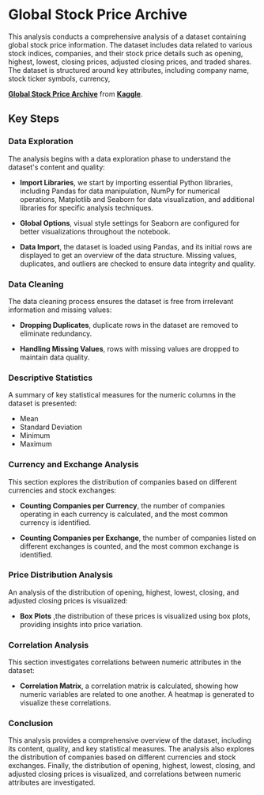 # Global Stock Price Archive 

This analysis conducts a comprehensive analysis of a dataset containing global stock price information. The dataset includes data related to various stock indices, companies, and their stock price details such as opening, highest, lowest, closing prices, adjusted closing prices, and traded shares. The dataset is structured around key attributes, including company name, stock ticker symbols, currency, 

**[Global Stock Price Archive](https://www.kaggle.com/datasets/adityakishor1/global-stock-price-archive/)** from **[Kaggle](https://www.kaggle.com)**.

## Key Steps

### Data Exploration

The analysis begins with a data exploration phase to understand the dataset's content and quality:

- **Import Libraries**, we start by importing essential Python libraries, including Pandas for data manipulation, NumPy for numerical operations, Matplotlib and Seaborn for data visualization, and additional libraries for specific analysis techniques.

- **Global Options**, visual style settings for Seaborn are configured for better visualizations throughout the notebook.

- **Data Import**, the dataset is loaded using Pandas, and its initial rows are displayed to get an overview of the data structure. Missing values, duplicates, and outliers are checked to ensure data integrity and quality.

### Data Cleaning

The data cleaning process ensures the dataset is free from irrelevant information and missing values:

- **Dropping Duplicates**, duplicate rows in the dataset are removed to eliminate redundancy.

- **Handling Missing Values**, rows with missing values are dropped to maintain data quality.

### Descriptive Statistics

A summary of key statistical measures for the numeric columns in the dataset is presented:

- Mean
- Standard Deviation
- Minimum
- Maximum

### Currency and Exchange Analysis

This section explores the distribution of companies based on different currencies and stock exchanges:

- **Counting Companies per Currency**, the number of companies operating in each currency is calculated, and the most common currency is identified.

- **Counting Companies per Exchange**, the number of companies listed on different exchanges is counted, and the most common exchange is identified.

### Price Distribution Analysis

An analysis of the distribution of opening, highest, lowest, closing, and adjusted closing prices is visualized:

- **Box Plots** ,the distribution of these prices is visualized using box plots, providing insights into price variation.

### Correlation Analysis

This section investigates correlations between numeric attributes in the dataset:

- **Correlation Matrix**, a correlation matrix is calculated, showing how numeric variables are related to one another. A heatmap is generated to visualize these correlations.

### Conclusion

This analysis provides a comprehensive overview of the dataset, including its content, quality, and key statistical measures. The analysis also explores the distribution of companies based on different currencies and stock exchanges. Finally, the distribution of opening, highest, lowest, closing, and adjusted closing prices is visualized, and correlations between numeric attributes are investigated.